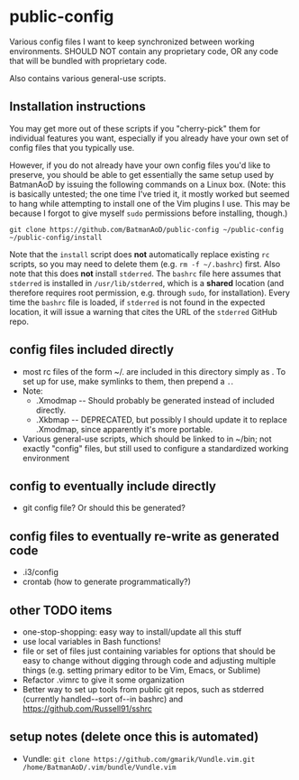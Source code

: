 public-config
=============

Various config files I want to keep synchronized between working environments. SHOULD NOT contain any proprietary code, OR any code that will be bundled with proprietary code.

Also contains various general-use scripts.

Installation instructions
-----------
You may get more out of these scripts if you "cherry-pick" them for individual features you want, especially if you already have your own set of config files that you typically use.

However, if you do not already have your own config files you'd like to preserve, you should be able to get essentially the same setup used by BatmanAoD by issuing the following commands on a Linux box. (Note: this is basically untested; the one time I've tried it, it mostly worked but seemed to hang while attempting to install one of the Vim plugins I use. This may be because I forgot to give myself `sudo` permissions before installing, though.)
```
git clone https://github.com/BatmanAoD/public-config ~/public-config
~/public-config/install
```
Note that the `install` script does **not** automatically replace existing `rc` scripts, so you may need to delete them (e.g. `rm -f ~/.bashrc`) first.
Also note that this does **not** install `stderred`. The `bashrc` file here assumes that `stderred` is installed in `/usr/lib/stderred`, which is a **shared** location (and therefore requires root permission, e.g. through `sudo`, for installation). Every time the `bashrc` file is loaded, if `stderred` is not found in the expected location, it will issue a warning that cites the URL of the `stderred` GitHub repo.

config files included directly
-----------
 * most rc files of the form ~/.<type> are included in this directory simply
    as <type>. To set up for use, make symlinks to them, then prepend a `.`.
 * Note:
    * .Xmodmap -- Should probably be generated instead of included directly.
    * .Xkbmap -- DEPRECATED, but possibly I should update it to replace .Xmodmap,
                since apparently it's more portable.
 * Various general-use scripts, which should be linked to in ~/bin; not
        exactly "config" files, but still used to configure a standardized
        working environment

config to eventually include directly
-----------
 * git config file? Or should this be generated?

config files to eventually re-write as generated code
-----------
 * .i3/config
 * crontab (how to generate programmatically?)

other TODO items
-----------
 * one-stop-shopping: easy way to install/update all this stuff
 * use local variables in Bash functions!
 * file or set of files just containing variables for options that should be
    easy to change without digging through code and adjusting multiple things 
    (e.g. setting primary editor to be Vim, Emacs, or Sublime)
 * Refactor .vimrc to give it some organization
 * Better way to set up tools from public git repos, such as stderred
   (currently handled--sort of--in bashrc) and https://github.com/Russell91/sshrc

setup notes (delete once this is automated)
-----------
 * Vundle:
    `git clone https://github.com/gmarik/Vundle.vim.git /home/BatmanAoD/.vim/bundle/Vundle.vim`
